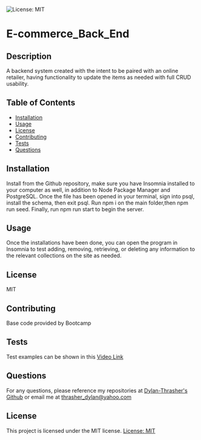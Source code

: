 ![License: MIT](https://img.shields.io/badge/License-MIT-yellow.svg)
  # E-commerce_Back_End
  ## Description
  A backend system created with the intent to be paired with an online retailer, having functionality to update the items as needed with full CRUD usability. 
  ## Table of Contents
  * [Installation](#installation)
  * [Usage](#usage)
  * [License](#license)
  * [Contributing](#contributing)
  * [Tests](#tests)
  * [Questions](#questions)
  ## Installation
  Install from the Github repository, make sure you have Insomnia installed to your computer as well, in addition to Node Package Manager and PostgreSQL. Once the file has been opened in your terminal, sign into psql, install the schema, then exit psql. Run npm i on the main folder,then npm run seed. Finally, run npm run start to begin the server.
  ## Usage
  Once the installations have been done, you can open the program in Insomnia to test adding, removing, retrieving, or deleting any information to the relevant collections on the site as needed. 
  ## License
  MIT
  ## Contributing
  Base code provided by Bootcamp
  ## Tests 
  Test examples can be shown in this [Video Link](https://drive.google.com/file/d/1dLUY9ppiTFEjp26_36poRMmfcEnIkU84/view)
  ## Questions
  For any questions, please reference my repositories at [Dylan-Thrasher's Github](https://github.com/Dylan-Thrasher) or email me at thrasher_dylan@yahoo.com

  ## License 
  This project is licensed under the MIT license.
[License: MIT](https://opensource.org/licenses/MIT)


